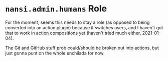 `nansi.admin.humans` Role
==============================================================================

For the moment, seems this needs to stay a role (as opposed to being converted
into an action plugin) because it switches users, and I haven't got that to 
work in action compositions yet (haven't tried much either, 2021-01-04).

The Git and GitHub stuff prob could/should be broken out into actions, but just
gonna punt on the whole enchilada for now.
